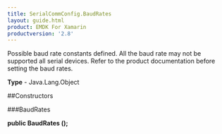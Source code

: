 ```yaml
---
title: SerialCommConfig.BaudRates
layout: guide.html
product: EMDK For Xamarin 
productversion: '2.8' 
---
```

Possible baud rate constants defined. All the baud rate may not be supported all serial devices. Refer to the product documentation before setting the baud rates.

**Type** - Java.Lang.Object

##Constructors

###BaudRates

**public BaudRates ();**


        

